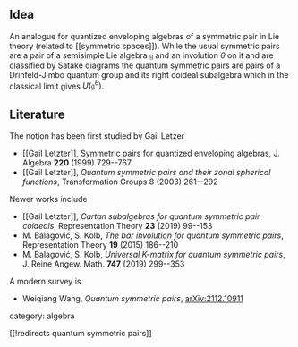 ## Idea

An analogue for quantized enveloping algebras of a symmetric pair in Lie theory (related to [[symmetric spaces]]). While the usual symmetric pairs are a pair of a semisimple Lie algebra $\mathfrak{g}$ and an involution $\theta$ on it and are classified by Satake diagrams the quantum symmetric pairs are pairs of a Drinfeld-Jimbo quantum group and its right coideal subalgebra which in the classical limit gives $U(\mathfrak{g}^\theta)$.

## Literature

The notion has been first studied by Gail Letzer

* [[Gail Letzter]], Symmetric pairs for quantized enveloping algebras, J. Algebra __220__ (1999) 729--767
* [[Gail Letzter]], _Quantum symmetric pairs and their zonal spherical functions_, Transformation Groups 8
(2003) 261--292

Newer works include

* [[Gail Letzter]], _Cartan subalgebras for quantum symmetric pair coideals_, Representation Theory __23__ (2019) 99--153
* M. Balagović, S. Kolb, _The bar involution for quantum symmetric pairs_, Representation Theory __19__ (2015) 186--210
* M. Balagović, S. Kolb, _Universal K-matrix for quantum symmetric pairs_, J. Reine Angew. Math. __747__ (2019) 299--353

A modern survey is 

* Weiqiang Wang, _Quantum symmetric pairs_, [arXiv:2112.10911](https://arxiv.org/abs/2112.10911)

category: algebra

[[!redirects quantum symmetric pairs]]
